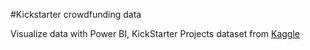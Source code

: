 #Kickstarter crowdfunding data


Visualize data with Power BI, KickStarter Projects dataset from [Kaggle](https://www.kaggle.com/datasets/kemical/kickstarter-projects)
